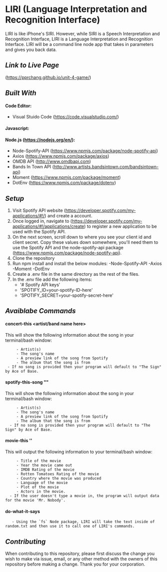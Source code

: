 # LIRI (Language Interpretation and Recognition Interface)
LIRI is like iPhone's SIRI. However, while SIRI is a Speech Interpretation and Recognition Interface, LIRI is a Language Interpretation and Recognition Interface. LIRI will be a command line node app that takes in parameters and gives you back data.

## *Link to Live Page*
(https://pprchang.github.io/unit-4-game/)

## *Built With*

#### Code Editor: 
- Visual Stuido Code (https://code.visualstudio.com/)

#### Javascript:

#### Node.js (https://nodejs.org/en/):
- Node-Spotify-API (https://www.npmjs.com/package/node-spotify-api)
- Axios (https://www.npmjs.com/package/axios)
- OMDB API (http://www.omdbapi.com)
- Bands In Town API (http://www.artists.bandsintown.com/bandsintown-api)
- Moment (https://www.npmjs.com/package/moment)
- DotEnv (https://www.npmjs.com/package/dotenv)

## *Setup*
1. Visit Spotify API website (https://developer.spotify.com/my-applications/#!/) and create a account.
2.  Once logged in, navigate to (https://developer.spotify.com/my-applications/#!/applications/create) to register a new application to be used with the Spotify API.
3. On the next screen, scroll down to where you see your client id and client secret. Copy these values down somewhere, you'll need them to use the Spotify API and the node-spotify-api package (https://www.npmjs.com/package/node-spotify-api).
4. Clone the repository
5. Run npm install and install the below modules:
  -Node-Spotify-API
  -Axios 
  -Moment
  -DotEnv
6. Create a .env file in the same directory as the rest of the files. 
7. In the .env file add the following items:
    - '# Spotify API keys'
    - 'SPOTIFY_ID=your-spotify-ID-here'
    - 'SPOTIFY_SECRET=your-spotify-secret-here'
  
## *Avaiblabe Commands* 

#### concert-this <artist/band name here> 
This will show the following information about the song in your terminal/bash window:
```
     - Artist(s)
     - The song's name
     - A preview link of the song from Spotify
     - The album that the song is from
 - If no song is provided then your program will default to "The Sign" by Ace of Base.
 ```

#### spotify-this-song "<song name here>"
This will show the following information about the song in your terminal/bash window:
``` 
     - Artist(s)
     - The song's name
     - A preview link of the song from Spotify
     - The album that the song is from
  - If no song is provided then your program will default to "The Sign" by Ace of Base.
 ```
 
#### movie-this '<movie name here>'
This will output the following information to your terminal/bash window:
```
     - Title of the movie
     - Year the movie came out
     - IMDB Rating of the movie
     - Rotten Tomatoes Rating of the movie
     - Country where the movie was produced
     - Language of the movie
     - Plot of the movie
     - Actors in the movie.
  - If the user doesn't type a movie in, the program will output data for the movie 'Mr. Nobody'.
```
  
#### do-what-it-says 
```
   - Using the `fs` Node package, LIRI will take the text inside of random.txt and then use it to call one of LIRI's commands.
```

## *Contributing* 
When contributing to this repository, please first discuss the change you wish to make via issue, email, or any other method with the owners of this repository before making a change.  Thank you for your corporation.
